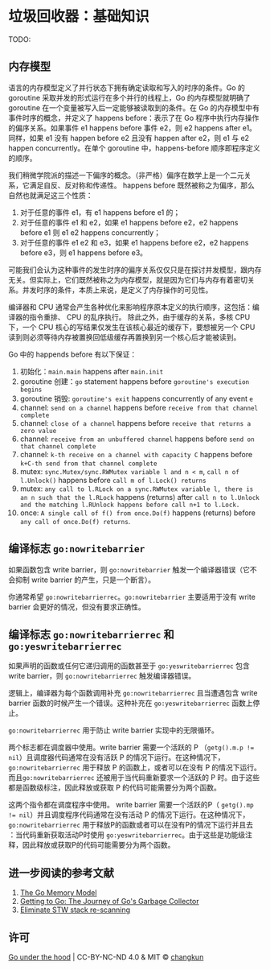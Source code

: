 # 垃圾回收器：基础知识

TODO:

## 内存模型

语言的内存模型定义了并行状态下拥有确定读取和写入的时序的条件。Go 的 goroutine 采取并发的形式运行在多个并行的线程上，Go 的内存模型就明确了 goroutine 在一个变量被写入后一定能够被读取到的条件。在 Go 的内存模型中有事件时序的概念，并定义了 happens before：表示了在 Go 程序中执行内存操作的偏序关系。如果事件 e1 happens before 事件 e2，则 e2 happens after e1。同样，如果 e1 没有 happen before e2 且没有 happen after e2，则 e1 与 e2 happen concurrently。在单个 goroutine 中，happens-before 顺序即程序定义的顺序。

我们稍微学院派的描述一下偏序的概念。（非严格）偏序在数学上是一个二元关系，它满足自反、反对称和传递性。
happens before 既然被称之为偏序，那么自然也就满足这三个性质：

1. 对于任意的事件 e1，有 e1 happens before e1 的；
2. 对于任意的事件 e1 和 e2，如果 e1 happens before e2，e2 happens before e1 则 e1 e2 happens concurrently；
3. 对于任意的事件 e1 e2 和 e3，如果 e1 happens before e2，e2 happens before e3，则 e1 happens before e3。

可能我们会认为这种事件的发生时序的偏序关系仅仅只是在探讨并发模型，跟内存无关。但实际上，它们既然被称之为内存模型，就是因为它们与内存有着密切关系。并发时序的条件，本质上来说，是定义了内存操作的可见性。

编译器和 CPU 通常会产生各种优化来影响程序原本定义的执行顺序，这包括：编译器的指令重排、 CPU 的乱序执行。
除此之外，由于缓存的关系，多核 CPU 下，一个 CPU 核心的写结果仅发生在该核心最近的缓存下，要想被另一个 CPU 读到则必须等待内存被置换回低级缓存再置换到另一个核心后才能被读到。

Go 中的 happends before 有以下保证：

1. 初始化：`main.main` happens after `main.init`
2. goroutine 创建：`go` statement happens before `goroutine's execution begins`
3. goroutine 销毁: `goroutine's exit` happens concurrently of any event `e`
4. channel: `send on a channel` happens before `receive from that channel complete`
5. channel: `close of a channel` happens before `receive that returns a zero value`
6. channel: `receive from an unbuffered channel` happens before `send on that channel complete`
7. channel: `k-th receive on a channel with capacity C` happens before `k+C-th send from that channel complete`
8. mutex: `sync.Mutex/sync.RWMutex variable l and n < m`, `call n of l.Unlock()` happens before `call m of l.Lock() returns`
9. mutex: `any call to l.RLock on a sync.RWMutex variable l, there is an n such that the l.RLock` happens (returns) after `call n to l.Unlock and the matching l.RUnlock happens before call n+1 to l.Lock.`
10. once: `A single call of f() from once.Do(f)` happens (returns) before `any call of once.Do(f) returns`.

## 编译标志 `go:nowritebarrier`

如果函数包含 write barrier，则 `go:nowritebarrier` 触发一个编译器错误（它不会抑制 write barrier 的产生，只是一个断言）。

你通常希望 `go:nowritebarrierrec`。`go:nowritebarrier` 主要适用于没有 write barrier 会更好的情况，但没有要求正确性。

## 编译标志 `go:nowritebarrierrec` 和 `go:yeswritebarrierrec`

如果声明的函数或任何它递归调用的函数甚至于 `go:yeswritebarrierrec` 包含 write barrier，则 `go:nowritebarrierrec` 触发编译器错误。

逻辑上，编译器为每个函数调用补充 `go:nowritebarrierrec` 且当遭遇包含 write barrier 函数的时候产生一个错误。这种补充在 `go:yeswritebarrierrec` 函数上停止。

`go:nowritebarrierrec` 用于防止 write barrier 实现中的无限循环。

两个标志都在调度器中使用。write barrier 需要一个活跃的 P （`getg().m.p != nil`）且调度器代码通常在没有活跃 P 的情况下运行。在这种情况下，`go:nowritebarrierrec` 用于释放 P 的函数上，或者可以在没有 P 的情况下运行。而且`go:nowritebarrierrec` 还被用于当代码重新要求一个活跃的 P 时。由于这些都是函数级标注，因此释放或获取 P 的代码可能需要分为两个函数。

这两个指令都在调度程序中使用。 write barrier 需要一个活跃的P（ `getg().mp != nil`）并且调度程序代码通常在没有活动 P 的情况下运行。在这种情况下，`go:nowritebarrierrec` 用于释放P的函数或者可以在没有P的情况下运行并且去 ：当代码重新获取活动P时使用 `go:yeswritebarrierrec`。由于这些是功能级注释，因此释放或获取P的代码可能需要分为两个函数。

## 进一步阅读的参考文献

1. [The Go Memory Model](https://golang.org/ref/mem)
2. [Getting to Go: The Journey of Go's Garbage Collector](https://blog.golang.org/ismmkeynote)
3. [Eliminate STW stack re-scanning](https://github.com/golang/proposal/blob/master/design/17503-eliminate-rescan.md)

## 许可

[Go under the hood](https://github.com/changkun/go-under-the-hood) | CC-BY-NC-ND 4.0 & MIT &copy; [changkun](https://changkun.de)